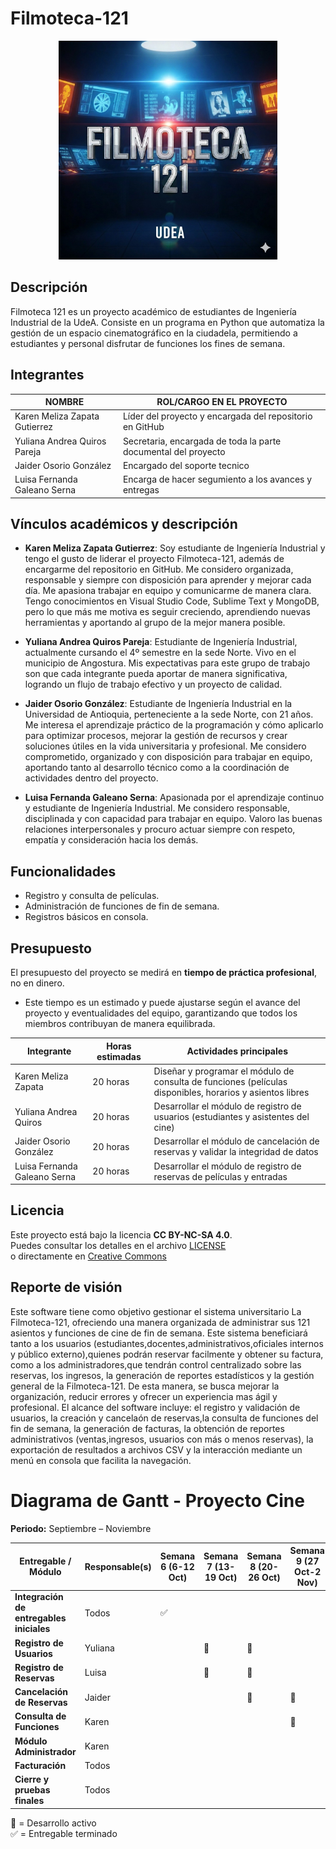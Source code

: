# Filmoteca-121

<p align="center">
  <img src="Logo.jpg" alt="Logo Filmoteca 121" width="350"/>
</p>

## Descripción
Filmoteca 121 es un proyecto académico de estudiantes de Ingeniería Industrial de la UdeA. Consiste en un programa en Python que automatiza la gestión de un espacio cinematográfico en la ciudadela, permitiendo a estudiantes y personal disfrutar de funciones los fines de semana.

## Integrantes
|            NOMBRE             |     ROL/CARGO EN EL PROYECTO    |
|-------------------------------|---------------------------------|
|Karen Meliza Zapata Gutierrez  | Líder del proyecto y encargada del repositorio en GitHub|
|Yuliana Andrea Quiros Pareja   |Secretaria, encargada de toda la parte documental del proyecto
|Jaider Osorio González | Encargado del soporte tecnico |
|Luisa Fernanda Galeano Serna | Encarga de hacer segumiento a los avances y entregas |

## Vínculos académicos y descripción

- **Karen Meliza Zapata Gutierrez**:
Soy estudiante de Ingeniería Industrial y tengo el gusto de liderar el proyecto Filmoteca-121, además de encargarme del repositorio en GitHub. Me considero organizada, responsable y siempre con disposición para aprender y mejorar cada día. Me apasiona trabajar en equipo y comunicarme de manera clara. Tengo conocimientos en Visual Studio Code, Sublime Text y MongoDB, pero lo que más me motiva es seguir creciendo, aprendiendo nuevas herramientas y aportando al grupo de la mejor manera posible.

- **Yuliana Andrea Quiros Pareja**:
Estudiante de Ingeniería Industrial, actualmente cursando el 4º semestre en la sede Norte. Vivo en el municipio de Angostura. Mis expectativas para este grupo de trabajo son que cada integrante pueda aportar de manera significativa, logrando un flujo de trabajo efectivo y un proyecto de calidad.

- **Jaider Osorio González**:
Estudiante de Ingeniería Industrial en la Universidad de Antioquia, perteneciente a la sede Norte, con 21 años. Me interesa el aprendizaje práctico de la programación y cómo aplicarlo para optimizar procesos, mejorar la gestión de recursos y crear soluciones útiles en la vida universitaria y profesional. Me considero comprometido, organizado y con disposición para trabajar en equipo, aportando tanto al desarrollo técnico como a la coordinación de actividades dentro del proyecto. 

- **Luisa Fernanda Galeano Serna**:
Apasionada por el aprendizaje continuo y estudiante de Ingeniería Industrial. Me considero responsable, disciplinada y con capacidad para trabajar en equipo. Valoro las buenas relaciones interpersonales y procuro actuar siempre con respeto, empatía y consideración hacia los demás.

## Funcionalidades
- Registro y consulta de películas.
- Administración de funciones de fin de semana.
- Registros básicos en consola.

## Presupuesto
El presupuesto del proyecto se medirá en **tiempo de práctica profesional**, no en dinero.    
- Este tiempo es un estimado y puede ajustarse según el avance del proyecto y eventualidades del equipo, garantizando que todos los miembros contribuyan de manera equilibrada.

|     **Integrante**           | **Horas estimadas**|**Actividades principales**|
| -----------------------------|------------------- | --------------------------|
| Karen Meliza Zapata          |     20 horas       |     Diseñar y programar el módulo de consulta de funciones (películas disponibles, horarios y asientos libres |
| Yuliana Andrea Quiros        |     20 horas       | Desarrollar el módulo de registro de usuarios (estudiantes y asistentes del cine) |
| Jaider Osorio González       |     20 horas       |    Desarrollar el módulo de cancelación de reservas y validar la integridad de datos   |
| Luisa Fernanda Galeano Serna |     20 horas       |      Desarrollar el módulo de registro de reservas de películas y entradas       |

## Licencia
Este proyecto está bajo la licencia **CC BY-NC-SA 4.0**.  
Puedes consultar los detalles en el archivo [LICENSE](LICENSE)  
o directamente en [Creative Commons](https://creativecommons.org/licenses/by-nc-sa/4.0/)

## Reporte de visión 
Este software tiene como objetivo gestionar el sistema universitario La Filmoteca-121, ofreciendo una manera organizada de administrar sus 121 asientos y funciones de cine de fin de semana.
Este sistema beneficiará tanto a los usuarios (estudiantes,docentes,administrativos,oficiales internos y público externo),quienes podrán reservar facilmente y obtener su factura, como a los administradores,que tendrán control centralizado sobre las reservas, los ingresos, la generación de reportes estadísticos y la gestión general de la Filmoteca-121. De esta manera, se busca mejorar la organización, reducir errores y ofrecer un experiencia mas ágil y profesional.
El alcance del software incluye: el registro y validación de usuarios, la creación y cancelaón de reservas,la consulta de funciones del fin de semana, la generación de facturas, la obtención de reportes administrativos (ventas,ingresos, usuarios con más o menos reservas), la exportación de resultados a archivos CSV y la interacción mediante un menú en consola que facilita la navegación.


# Diagrama de Gantt - Proyecto Cine

**Periodo:** Septiembre – Noviembre  

| Entregable / Módulo         | Responsable(s)     | Semana 6 (6-12 Oct) | Semana 7 (13-19 Oct) | Semana 8 (20-26 Oct) | Semana 9 (27 Oct-2 Nov) | Semana 10 (3-9 Nov) | Semana 11 (10-16 Nov) | Semana 12 (17-23 Nov) |
|-----------------------------|--------------------|---------------------|----------------------|----------------------|--------------------------|---------------------|-----------------------|-----------------------|
| **Integración de entregables iniciales** | Todos            | ✅                 |                      |                      |                          |                     |                       |                       |
| **Registro de Usuarios**    | Yuliana            |                     | 🔵                   | 🔵                   |                          |                     |                       |                       |
| **Registro de Reservas**    | Luisa              |                     | 🔵                   | 🔵                   |                          |                     |                       |                       |
| **Cancelación de Reservas** | Jaider             |                     |                      | 🔵                   | 🔵                       |                     |                       |                       |
| **Consulta de Funciones**   | Karen              |                     |                      |                      | 🔵                       | 🔵                  |                       |                       |
| **Módulo Administrador**    | Karen              |                     |                      |                      |                          | 🔵                  | 🔵                     |                       |
| **Facturación**             | Todos              |                     |                      |                      |                          |                     | 🔵                     | 🔵                     |
| **Cierre y pruebas finales**| Todos              |                     |                      |                      |                          |                     |                       | 🔵                    |

🔵 = Desarrollo activo  
✅ = Entregable terminado

